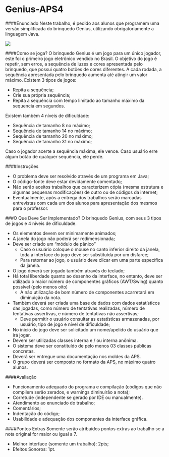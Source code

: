 # Genius-APS4

####Enunciado
Neste trabalho, é pedido aos alunos que programem uma versão simplificada do brinquedo Genius, utilizando obrigatoriamente a linguagem Java.

![](http://papodebem.com/wp-content/uploads/2014/09/Anos-80-Genius.jpg)

####Como se joga?
O brinquedo Genius é um jogo para um único jogador, este foi o primeiro jogo eletrônico vendido no Brasil. O objetivo do jogo é repetir, sem erros, a sequência de luzes e cores apresentada pelo brinquedo, que possui quatro botões de cores diferentes. A cada rodada, a sequência apresentada pelo brinquedo aumenta até atingir um valor máximo. Existem 3 tipos de jogos:  
* Repita a sequência;
* Crie sua própria sequência;
* Repita a sequência com tempo limitado ao tamanho máximo da sequencia em segundos.  

Existem também 4 níveis de dificuldade:
* Sequência de tamanho 8 no máximo;
* Sequência de tamanho 14 no máximo;
* Sequência de tamanho 20 no máximo;
* Sequência de tamanho 31 no máximo;

Caso o jogador acerte a sequência máxima, ele vence. Caso usuário erre algum botão de qualquer sequência, ele perde.

####Instruções
* O problema deve ser resolvido através de um programa em Java;
* O código-fonte deve estar devidamente comentado;
* Não serão aceitos trabalhos que caracterizem cópia (mesma estrutura e algumas pequenas modificações) de outro ou de códigos da internet;
* Eventualmente, após a entrega dos trabalhos serão marcadas entrevistas com cada um dos alunos para apresentação dos mesmos para o professor.

###O Que Deve Ser Implementado?
O brinquedo Genius, com seus 3 tipos de jogos e 4 níveis de dificuldade.
* Os elementos devem ser minimamente animados;
* A janela do jogo não poderá ser redimensionada;
* Deve ser criado um “módulo de pânico”
	* Caso o usuário coloque o mouse no canto inferior direito da janela, toda a interface do jogo deve ser substituída por um disfarce;
	* Para retornar ao jogo, o usuário deve clicar em uma parte específica da janela.
* O jogo deverá ser jogado também através do teclado;
* Há total liberdade quanto ao desenho da interface, no entanto, deve ser utilizado o maior número de componentes gráficos (AWT/Swing) quanto possível (pelo menos oito)
	* A não utilização de bom número de componentes acarretará em diminuição da nota.
* Também deverá ser criada uma base de dados com dados estatísticos das jogadas, como número de tentativas realizadas, número de tentativas assertivas, e número de tentativas não assertivas;
	* Deve permitir o usuário consultar as estatísticas armazenadas, por usuário, tipo de jogo e nível de dificuldade;
* No inicio do jogo deve ser solicitado um nome/apelido do usuário que irá jogar.
* Devem ser utilizadas classes interna e / ou interna anônima.
* O sistema deve ser constituído de pelo menos 03 classes públicas concretas.
* Deverá ser entregue uma documentação nos moldes da APS.
* O grupo deverá ser composto no formato da APS, no máximo quatro alunos.

####Avaliação
* Funcionamento adequado do programa e compilação (códigos que não compilem serão zerados, e warnings diminuirão a nota);
* Corretude (independente se gerado por IDE ou manualmente).
* Atendimento ao enunciado do trabalho;
* Comentários;
* Indentação do código;
* Usabilidade e adequação dos componentes da interface gráfica.

####Pontos Extras
Somente serão atribuídos pontos extras ao trabalho se a nota original for maior ou igual a 7.
* Melhor interface (somente um trabalho): 2pts;
* Efeitos Sonoros: 1pt.